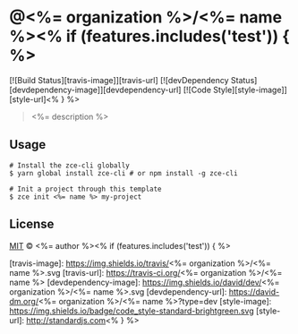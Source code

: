 # @<%= organization %>/<%= name %><% if (features.includes('test')) { %>

[![Build Status][travis-image]][travis-url]
[![devDependency Status][devdependency-image]][devdependency-url]
[![Code Style][style-image]][style-url]<% } %>

> <%= description %>

## Usage

```shell
# Install the zce-cli globally
$ yarn global install zce-cli # or npm install -g zce-cli

# Init a project through this template
$ zce init <%= name %> my-project
```

## License

[MIT](LICENSE) &copy; <%= author %><% if (features.includes('test')) { %>



[travis-image]: https://img.shields.io/travis/<%= organization %>/<%= name %>.svg
[travis-url]: https://travis-ci.org/<%= organization %>/<%= name %>
[devdependency-image]: https://img.shields.io/david/dev/<%= organization %>/<%= name %>.svg
[devdependency-url]: https://david-dm.org/<%= organization %>/<%= name %>?type=dev
[style-image]: https://img.shields.io/badge/code_style-standard-brightgreen.svg
[style-url]: http://standardjs.com<% } %>
